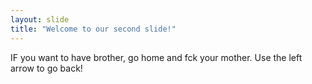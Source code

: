 ```yaml
---
layout: slide
title: "Welcome to our second slide!"
---
```

IF you want to have brother, go home and fck your mother.
Use the left arrow to go back!
